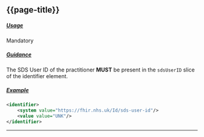 ## {{page-title}}

<h5><ins>Usage</ins></h5>

<span class="mro-circle mandatory" title="Mandatory"></span> Mandatory


<h5><ins>Guidance</ins></h5>

The SDS User ID of the practitioner **MUST** be present in the `sdsUserID` slice of the identifier element.


<h5><ins>Example</ins></h5>

```xml
<identifier>
    <system value="https://fhir.nhs.uk/Id/sds-user-id"/>
    <value value="UNK"/>
</identifier>
```

---
